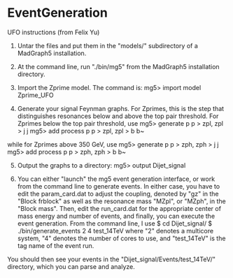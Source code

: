 # EventGeneration

UFO instructions (from Felix Yu)

1.  Untar the files and put them in the "models/" subdirectory of a MadGraph5 installation.
2.  At the command line, run "./bin/mg5" from the MadGraph5 installation directory.
3.  Import the Zprime model.  The command is:
mg5> import model Zprime_UFO

4.  Generate your signal Feynman graphs.  For Zprimes, this is the step that distinguishes resonances below and above the top pair threshold.  For Zprimes below the top pair threshold, use
mg5> generate p p > zpl, zpl > j j
mg5> add process p p > zpl, zpl > b b~

while for Zprimes above 350 GeV, use
mg5> generate p p > zph, zph > j j
mg5> add process p p > zph, zph > b b~

5.  Output the graphs to a directory:
mg5> output Dijet_signal

6.  You can either "launch" the mg5 event generation interface, or work from the command line to generate events.  In either case, you have to edit the param_card.dat to adjust the coupling, denoted by "gz" in the "Block frblock" as well as the resonance mass "MZpl", or "MZph", in the "Block mass".  Then, edit the run_card.dat for the appropriate center of mass energy and number of events, and finally, you can execute the event generation.  From the command line, I use
$ cd Dijet_signal/
$ ./bin/generate_events 2 4 test_14TeV
where "2" denotes a multicore system, "4" denotes the number of cores to use, and "test_14TeV" is the tag name of the event run.

You should then see your events in the "Dijet_signal/Events/test_14TeV/" directory, which you can parse and analyze.
